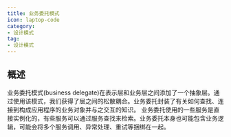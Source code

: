 ```yaml
---
title: 业务委托模式
icon: laptop-code
category:
- 设计模式
tag:
- 设计模式
---
```


## 概述

业务委托模式(business delegate)在表示层和业务层之间添加了一个抽象层。通过使用该模式，我们获得了层之间的松散耦合。业务委托封装了有关如何查找、连接到构成应用程序的业务对象并与之交互的知识。
业务委托使用的一些服务是直接实例化的，有些服务可以通过服务查找来检索。业务委托本身也可能包含业务逻辑，可能会将多个服务调用、异常处理、重试等捆绑在一起。
